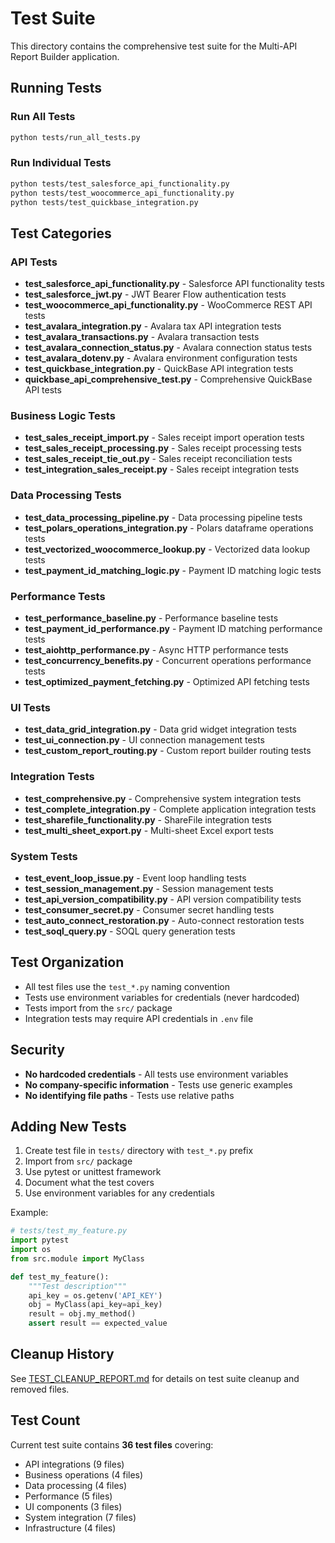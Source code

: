 # Test Suite

This directory contains the comprehensive test suite for the Multi-API Report Builder application.

## Running Tests

### Run All Tests
```bash
python tests/run_all_tests.py
```

### Run Individual Tests
```bash
python tests/test_salesforce_api_functionality.py
python tests/test_woocommerce_api_functionality.py
python tests/test_quickbase_integration.py
```

## Test Categories

### API Tests
- **test_salesforce_api_functionality.py** - Salesforce API functionality tests
- **test_salesforce_jwt.py** - JWT Bearer Flow authentication tests
- **test_woocommerce_api_functionality.py** - WooCommerce REST API tests
- **test_avalara_integration.py** - Avalara tax API integration tests
- **test_avalara_transactions.py** - Avalara transaction tests
- **test_avalara_connection_status.py** - Avalara connection status tests
- **test_avalara_dotenv.py** - Avalara environment configuration tests
- **test_quickbase_integration.py** - QuickBase API integration tests
- **quickbase_api_comprehensive_test.py** - Comprehensive QuickBase API tests

### Business Logic Tests
- **test_sales_receipt_import.py** - Sales receipt import operation tests
- **test_sales_receipt_processing.py** - Sales receipt processing tests
- **test_sales_receipt_tie_out.py** - Sales receipt reconciliation tests
- **test_integration_sales_receipt.py** - Sales receipt integration tests

### Data Processing Tests
- **test_data_processing_pipeline.py** - Data processing pipeline tests
- **test_polars_operations_integration.py** - Polars dataframe operations tests
- **test_vectorized_woocommerce_lookup.py** - Vectorized data lookup tests
- **test_payment_id_matching_logic.py** - Payment ID matching logic tests

### Performance Tests
- **test_performance_baseline.py** - Performance baseline tests
- **test_payment_id_performance.py** - Payment ID matching performance tests
- **test_aiohttp_performance.py** - Async HTTP performance tests
- **test_concurrency_benefits.py** - Concurrent operations performance tests
- **test_optimized_payment_fetching.py** - Optimized API fetching tests

### UI Tests
- **test_data_grid_integration.py** - Data grid widget integration tests
- **test_ui_connection.py** - UI connection management tests
- **test_custom_report_routing.py** - Custom report builder routing tests

### Integration Tests
- **test_comprehensive.py** - Comprehensive system integration tests
- **test_complete_integration.py** - Complete application integration tests
- **test_sharefile_functionality.py** - ShareFile integration tests
- **test_multi_sheet_export.py** - Multi-sheet Excel export tests

### System Tests
- **test_event_loop_issue.py** - Event loop handling tests
- **test_session_management.py** - Session management tests
- **test_api_version_compatibility.py** - API version compatibility tests
- **test_consumer_secret.py** - Consumer secret handling tests
- **test_auto_connect_restoration.py** - Auto-connect restoration tests
- **test_soql_query.py** - SOQL query generation tests

## Test Organization

- All test files use the `test_*.py` naming convention
- Tests use environment variables for credentials (never hardcoded)
- Tests import from the `src/` package
- Integration tests may require API credentials in `.env` file

## Security

- **No hardcoded credentials** - All tests use environment variables
- **No company-specific information** - Tests use generic examples
- **No identifying file paths** - Tests use relative paths

## Adding New Tests

1. Create test file in `tests/` directory with `test_*.py` prefix
2. Import from `src/` package
3. Use pytest or unittest framework
4. Document what the test covers
5. Use environment variables for any credentials

Example:
```python
# tests/test_my_feature.py
import pytest
import os
from src.module import MyClass

def test_my_feature():
    """Test description"""
    api_key = os.getenv('API_KEY')
    obj = MyClass(api_key=api_key)
    result = obj.my_method()
    assert result == expected_value
```

## Cleanup History

See [TEST_CLEANUP_REPORT.md](TEST_CLEANUP_REPORT.md) for details on test suite cleanup and removed files.

## Test Count

Current test suite contains **36 test files** covering:
- API integrations (9 files)
- Business operations (4 files)
- Data processing (4 files)
- Performance (5 files)
- UI components (3 files)
- System integration (7 files)
- Infrastructure (4 files)
